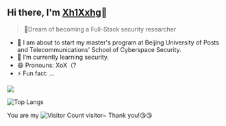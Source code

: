 ## Hi there, I'm [Xh1Xxhg](https://Xh1Xxhg.github.io)👋

<!--
**Xh1Xxhg/Xh1Xxhg** is a ✨ _special_ ✨ repository because its `README.md` (this file) appears on your GitHub profile.
- 👯 I’m looking to collaborate on ...
- 🤔 I’m looking for help with ...
- 💬 Ask me about ...
- 📫 How to reach me: ...
Here are some ideas to get you started:
-->
> 💪Dream of becoming a Full-Stack security researcher

- 🔭 I am about to start my master's program at Beijing University of Posts and Telecommunications' School of Cyberspace Security.
- 🌱 I’m currently learning security.
- 😄 Pronouns: XoX（?
- ⚡ Fun fact: ...

![](https://github-readme-stats.vercel.app/api?username=Xh1Xxhg&show_icons=true&theme=transparent)

![Top Langs](https://github-readme-stats.vercel.app/api/top-langs/?username=Xh1Xxhg&layout=compact&theme=tokyonight)

You are my ![Visitor Count](https://profile-counter.glitch.me/Xh1Xxhg/count.svg) visitor~ Thank you!😘😘


